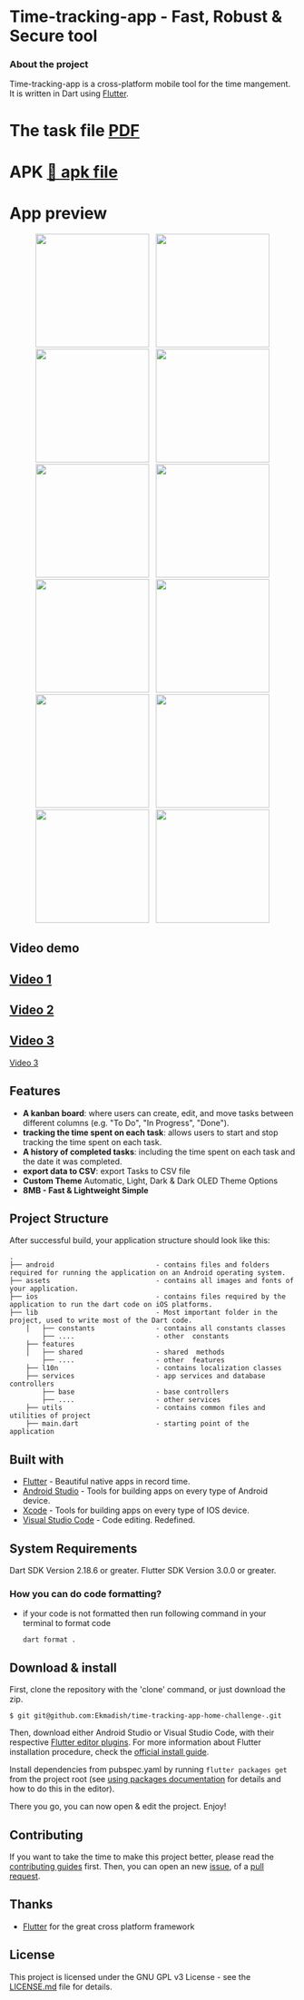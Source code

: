 # Time-tracking-app - Fast, Robust & Secure tool
### About the project

Time-tracking-app is a cross-platform mobile tool for the time mangement. It is written in Dart using [Flutter](https://flutter.io).

# The task file [PDF](file/Take-Home_Challenge_for_Flutter_Mobile_Developer.pdf "PDF")
# APK [🔗 apk file](file/release/app-release.apk "APK")
# App preview

<p align="center">
  <img src="res/screenshots/1.jpg" width="200" hspace="4">
  <img src="res/screenshots/2.jpg" width="200" hspace="4">
  <img src="res/screenshots/3.jpg" width="200" hspace="4">
  <img src="res/screenshots/4.jpg" width="200" hspace="4">
  <img src="res/screenshots/5.jpg" width="200" hspace="4">
  <img src="res/screenshots/6.jpg" width="200" hspace="4">
  <img src="res/screenshots/7.jpg" width="200" hspace="4">
  <img src="res/screenshots/8.jpg" width="200" hspace="4">
  <img src="res/screenshots/9.jpg" width="200" hspace="4">
  <img src="res/screenshots/10.jpg" width="200" hspace="4">
  <img src="res/screenshots/11.jpg" width="200" hspace="4">
  <img src="res/screenshots/12.jpg" width="200" hspace="4">
</p>

 
## Video demo
 
<a href="https://user-images.githubusercontent.com/44582949/214555731-a6df56c5-fe0e-4721-9b33-eab956e0f6b1.mp4">Video 1</a>
------------------------------------
<a href="https://user-images.githubusercontent.com/44582949/214555744-34304953-bbe1-430b-b32c-29b81212c3a1.mp4">Video 2</a>
------------------------------------
<a href="https://user-images.githubusercontent.com/44582949/214555768-1f43125e-5af1-4c9e-b65c-95607e0d7e14.mp4">Video 3</a>
------------------------------------
<a href="https://user-images.githubusercontent.com/44582949/214569651-3b01bc50-8026-4d3a-bc74-584cec9e21c5.mp4">Video 3</a>


## Features

- **A kanban board**:  where users can create, edit, and move tasks between
different columns (e.g. "To Do", "In Progress", "Done").
- **tracking the time spent on each task**: allows users to start and stop tracking the time spent on each task.
- **A history of completed tasks**:  including the time spent on each task and the date it was completed.
- **export data to CSV**: export Tasks to CSV file
- **Custom Theme** Automatic, Light, Dark & Dark OLED Theme Options 
- **8MB - Fast & Lightweight Simple**


## Project Structure

After successful build, your application structure should look like this:

```
.
├── android                         - contains files and folders required for running the application on an Android operating system.
├── assets                          - contains all images and fonts of your application.
├── ios                             - contains files required by the application to run the dart code on iOS platforms.
├── lib                             - Most important folder in the project, used to write most of the Dart code.
    │   ├── constants               - contains all constants classes    
        ├── ....                    - other  constants 
    ├── features
    │   ├── shared                  - shared  methods 
        ├── ....                    - other  features 
    ├── l10n                        - contains localization classes
    ├── services                    - app services and database controllers
        ├── base                    - base controllers
        ├── ....                    - other services        
    ├── utils                       - contains common files and utilities of project
    ├── main.dart                   - starting point of the application

```

## Built with

- [Flutter](https://flutter.dev/) - Beautiful native apps in record time.
- [Android Studio](https://developer.android.com/studio/index.html/) - Tools for building apps on every type of Android device.
- [Xcode](https://developer.apple.com/xcode/) - Tools for building apps on every type of IOS device.
- [Visual Studio Code](https://code.visualstudio.com/) - Code editing. Redefined.

## System Requirements

Dart SDK Version 2.18.6 or greater.
Flutter SDK Version 3.0.0 or greater.

### How you can do code formatting?

- if your code is not formatted then run following command in your terminal to format code
  ```
  dart format .
  ```
## Download & install

First, clone the repository with the 'clone' command, or just download the zip.

```
$ git git@github.com:Ekmadish/time-tracking-app-home-challenge-.git
```

Then, download either Android Studio or Visual Studio Code, with their respective [Flutter editor plugins](https://flutter.io/get-started/editor/). For more information about Flutter installation procedure, check the [official install guide](https://flutter.io/get-started/install/).

Install dependencies from pubspec.yaml by running `flutter packages get` from the project root (see [using packages documentation](https://flutter.io/using-packages/#adding-a-package-dependency-to-an-app) for details and how to do this in the editor).

There you go, you can now open & edit the project. Enjoy!

## Contributing

If you want to take the time to make this project better, please read the [contributing guides](https://github.com/Ekmadish/home-challenge-time-tracking-app-/blob/master/CONTRIBUTING.md) first. Then, you can open an new [issue](https://github.com/Ekmadish/home-challenge-time-tracking-app-/issues/new), of a [pull request](https://github.com/Ekmadish/home-challenge-time-tracking-app-/compare).

## Thanks

- [Flutter](https://flutter.dev) for the great cross platform framework

## License

This project is licensed under the GNU GPL v3 License - see the [LICENSE.md](LICENSE) file for details.
